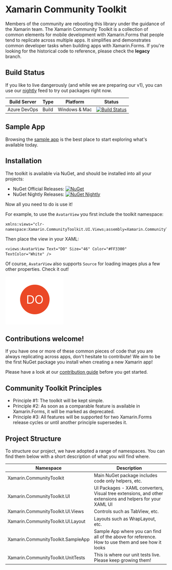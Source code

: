 Xamarin Community Toolkit
===========
Members of the community are rebooting this library under the guidance of the Xamarin team. The Xamarin Community Toolkit is a collection of common elements for mobile development with Xamarin.Forms that people tend to replicate across multiple apps. It simplifies and demonstrates common developer tasks when building apps with Xamarin.Forms. If you're looking for the historical code to reference, please check the **legacy** branch.

## Build Status

If you like to live dangerously (and while we are preparing our v1), you can use our [nightly](https://pkgs.dev.azure.com/xamarin/public/_packaging/XamarinCommunityToolkitNightly/nuget/v3/index.json) feed to try out packages right now.

| Build Server | Type         | Platform | Status |
|--------------|--------------|----------|--------|
| Azure DevOps         | Build        | Windows & Mac  | [![Build Status](https://dev.azure.com/xamarin/public/_apis/build/status/xamarin/CommunityToolkit/xamarin.XamarinCommunityToolkit%20(Public)?branchName=main)](https://dev.azure.com/xamarin/public/_build?definitionId=55&_a=summary)                                                  |

## Sample App

Browsing the [sample app](./XamarinCommunityToolkitSample) is the best place to start exploring what's available today. 

## Installation

The toolkit is available via NuGet, and should be installed into all your projects:

* NuGet Official Releases: [![NuGet](https://img.shields.io/nuget/vpre/Xamarin.CommunityToolkit.svg?label=NuGet)](https://www.nuget.org/packages/Microsoft.Toolkit.Xamarin.Forms)
* NuGet Nightly Releases: [![NuGet Nightly](https://img.shields.io/badge/NuGet-Nightly-yellow)](https://pkgs.dev.azure.com/xamarin/public/_packaging/XamarinCommunityToolkitNightly/nuget/v3/index.json)

Now all you need to do is use it! 

For example, to use the `AvatarView` you first include the toolkit namespace:

```xaml
xmlns:views="clr-namespace:Xamarin.CommunityToolkit.UI.Views;assembly=Xamarin.CommunityToolkit"
```

Then place the view in your XAML:

```xaml
<views:AvatarView Text="DO" Size="46" Color="#FF3300" TextColor="White" />
```

Of course, `AvatarView` also supports `Source` for loading images plus a few other properties. Check it out!

![AvatarView](./images/avatar-do.png)

## Contributions welcome!

If you have one or more of these common pieces of code that you are always replicating across apps, don't hesitate to contribute! We aim to be the first NuGet package you install when creating a new Xamarin app!

Please have a look at our [contribution guide](CONTRIBUTING.md) before you get started.

## Community Toolkit Principles
- Principle #1: The toolkit will be kept simple.
- Principle #2: As soon as a comparable feature is available in Xamarin.Forms, it will be marked as deprecated.
- Principle #3: All features will be supported for two Xamarin.Forms release cycles or until another principle supersedes it.

## Project Structure

To structure our project, we have adopted a range of namespaces. You can find them below with a short description of what you will find where.

| Namespace | Description |
|--------------|--------------|
| Xamarin.CommunityToolkit | Main NuGet package includes code only helpers, etc. |
| Xamarin.CommunityToolkit.UI | UI Packages - XAML converters, Visual tree extensions, and other extensions and helpers for your XAML UI |
| Xamarin.CommunityToolkit.UI.Views | Controls such as TabView, etc.|
| Xamarin.CommunityToolkit.UI.Layout | Layouts such as WrapLayout, etc. |
| Xamarin.CommunityToolkit.SampleApp | Sample App where you can find all of the above for reference. How to use them and see how it looks |
| Xamarin.CommunityToolkit.UnitTests | This is where our unit tests live. Please keep growing them! |
